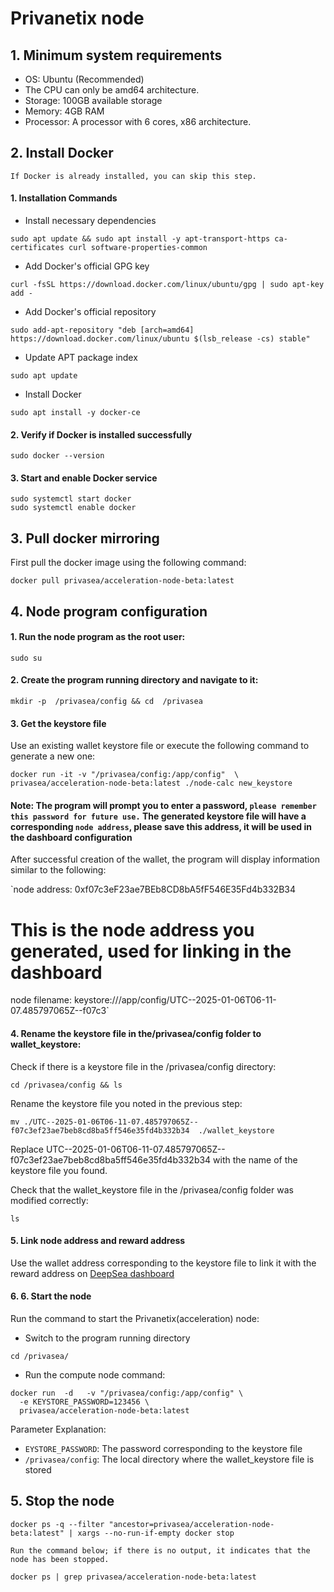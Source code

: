 # Privanetix node

## 1. Minimum system requirements
- OS: Ubuntu (Recommended)
- The CPU can only be amd64 architecture.
- Storage: 100GB available storage
- Memory: 4GB RAM
- Processor: A processor with 6 cores, x86 architecture.

## 2. Install Docker
`If Docker is already installed, you can skip this step.`

#### 1. Installation Commands

- Install necessary dependencies
```
sudo apt update && sudo apt install -y apt-transport-https ca-certificates curl software-properties-common
```

- Add Docker's official GPG key
```
curl -fsSL https://download.docker.com/linux/ubuntu/gpg | sudo apt-key add -
```
- Add Docker's official repository
```
sudo add-apt-repository "deb [arch=amd64] https://download.docker.com/linux/ubuntu $(lsb_release -cs) stable"
```
- Update APT package index
```
sudo apt update
```
- Install Docker
```
sudo apt install -y docker-ce
```

#### 2. Verify if Docker is installed successfully
```
sudo docker --version
```

#### 3. Start and enable Docker service
```
sudo systemctl start docker
sudo systemctl enable docker
```
## 3. Pull docker mirroring
First pull the docker image using the following command:
```
docker pull privasea/acceleration-node-beta:latest
```

## 4. Node program configuration
#### 1. Run the node program as the root user:
```
sudo su
```

#### 2. Create the program running directory and navigate to it:
```
mkdir -p  /privasea/config && cd  /privasea
```

#### 3. Get the keystore file

Use an existing wallet keystore file or execute the following command to generate a new one:

```
docker run -it -v "/privasea/config:/app/config"  \
privasea/acceleration-node-beta:latest ./node-calc new_keystore
```
#### Note: The program will prompt you to enter a password, `please remember this password for future use.` The generated keystore file will have a corresponding `node address`, please save this address, it will be used in the dashboard configuration

After successful creation of the wallet, the program will display information similar to the following:

`node address: 0xf07c3eF23ae7BEb8CD8bA5fF546E35Fd4b332B34
# This is the node address you generated, used for linking in the dashboard 
node filename: keystore:///app/config/UTC--2025-01-06T06-11-07.485797065Z--f07c3`

#### 4. Rename the keystore file in the/privasea/config folder to wallet_keystore:

Check if there is a keystore file in the /privasea/config directory:
```
cd /privasea/config && ls
```

Rename the keystore file you noted in the previous step:
```
mv ./UTC--2025-01-06T06-11-07.485797065Z--f07c3ef23ae7beb8cd8ba5ff546e35fd4b332b34  ./wallet_keystore
```

Replace UTC--2025-01-06T06-11-07.485797065Z--f07c3ef23ae7beb8cd8ba5ff546e35fd4b332b34 with the name of the keystore file you found.

Check that the wallet_keystore file in the /privasea/config folder was modified correctly:
```
ls
```

#### 5. Link node address and reward address
Use the wallet address corresponding to the keystore file to link it with the reward address on [DeepSea dashboard](https://deepsea-beta.privasea.ai/privanetixNode)


#### 6. 6. Start the node
Run the command to start the Privanetix(acceleration) node:

- Switch to the program running directory
```
cd /privasea/
```
- Run the compute node command:
```
docker run  -d   -v "/privasea/config:/app/config" \
  -e KEYSTORE_PASSWORD=123456 \
  privasea/acceleration-node-beta:latest
```
 
Parameter Explanation:
- `EYSTORE_PASSWORD`: The password corresponding to the keystore file
- `/privasea/config`: The local directory where the wallet_keystore file is stored

## 5. Stop the node
```
docker ps -q --filter "ancestor=privasea/acceleration-node-beta:latest" | xargs --no-run-if-empty docker stop
```

 `Run the command below; if there is no output, it indicates that the node has been stopped.`
```
docker ps | grep privasea/acceleration-node-beta:latest
```
